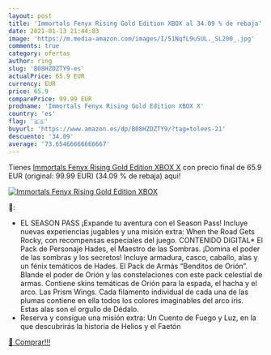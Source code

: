 ```yaml
---
layout: post
title: 'Immortals Fenyx Rising Gold Edition XBOX al 34.09 % de rebaja'
date: 2021-01-13 21:44:03
image: 'https://m.media-amazon.com/images/I/51NqfL9uSUL._SL200_.jpg'
comments: true
category: ofertas
author: ring
slug: 'B08HZDZTY9-es'
actualPrice: 65.9 EUR
currency: EUR
price: 65.9
comparePrice: 99.99 EUR
prodname: 'Immortals Fenyx Rising Gold Edition XBOX X'
country: 'es'
flag: '🇪🇸'
buyurl: 'https://www.amazon.es/dp/B08HZDZTY9/?tag=tolees-21'
descuento: '34.09'
average: '73.65466666666667'
---
```


Tienes [Immortals Fenyx Rising Gold Edition XBOX X](https://www.amazon.es/dp/B08HZDZTY9/?tag=tolees-21) con precio final de  65.9 EUR (original: 99.99 EUR) (34.09 %  de rebaja) aqui!

[![Immortals Fenyx Rising Gold Edition XBOX](https://m.media-amazon.com/images/I/51NqfL9uSUL._SL200_.jpg)](https://www.amazon.es/dp/B08HZDZTY9/?tag=tolees-21)

🔎:

- EL SEASON PASS ¡Expande tu aventura con el Season Pass! Incluye nuevas experiencias jugables y una misión extra: When the Road Gets Rocky, con recompensas especiales del juego. CONTENIDO DIGITAL* El Pack de Personaje Hades, el Maestro de las Sombras. ¡Domina el poder de las sombras y los secretos! Incluye armadura, casco, caballo, alas y un fénix temáticos de Hades. El Pack de Armás “Benditos de Orión”. Blande el poder de Orión y las constelaciones con este pack celestial de armas. Contiene skins temáticas de Orión para la espada, el hacha y el arco. Las Prism Wings. Cada filamento individual de cada una de las plumas contiene en ella todos los colores imaginables del arco iris. Estas alas son el orgullo de Dédalo.
- Reserva y consigue una misión extra: Un Cuento de Fuego y Luz, en la que descubrirás la historia de Helios y el Faetón

[🛒 Comprar!!!](https://www.amazon.es/dp/B08HZDZTY9/?tag=tolees-21)
